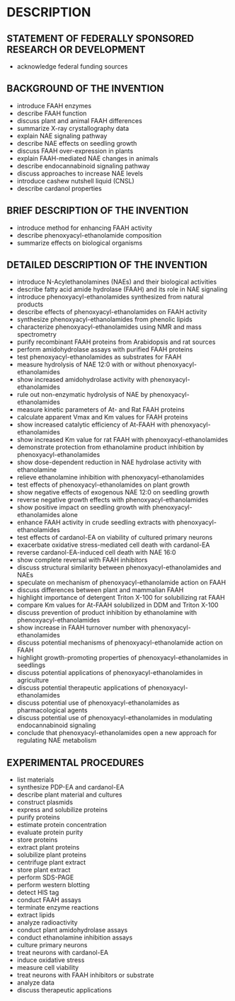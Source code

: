 # DESCRIPTION

## STATEMENT OF FEDERALLY SPONSORED RESEARCH OR DEVELOPMENT

- acknowledge federal funding sources

## BACKGROUND OF THE INVENTION

- introduce FAAH enzymes
- describe FAAH function
- discuss plant and animal FAAH differences
- summarize X-ray crystallography data
- explain NAE signaling pathway
- describe NAE effects on seedling growth
- discuss FAAH over-expression in plants
- explain FAAH-mediated NAE changes in animals
- describe endocannabinoid signaling pathway
- discuss approaches to increase NAE levels
- introduce cashew nutshell liquid (CNSL)
- describe cardanol properties

## BRIEF DESCRIPTION OF THE INVENTION

- introduce method for enhancing FAAH activity
- describe phenoxyacyl-ethanolamide composition
- summarize effects on biological organisms

## DETAILED DESCRIPTION OF THE INVENTION

- introduce N-Acylethanolamines (NAEs) and their biological activities
- describe fatty acid amide hydrolase (FAAH) and its role in NAE signaling
- introduce phenoxyacyl-ethanolamides synthesized from natural products
- describe effects of phenoxyacyl-ethanolamides on FAAH activity
- synthesize phenoxyacyl-ethanolamides from phenolic lipids
- characterize phenoxyacyl-ethanolamides using NMR and mass spectrometry
- purify recombinant FAAH proteins from Arabidopsis and rat sources
- perform amidohydrolase assays with purified FAAH proteins
- test phenoxyacyl-ethanolamides as substrates for FAAH
- measure hydrolysis of NAE 12:0 with or without phenoxyacyl-ethanolamides
- show increased amidohydrolase activity with phenoxyacyl-ethanolamides
- rule out non-enzymatic hydrolysis of NAE by phenoxyacyl-ethanolamides
- measure kinetic parameters of At- and Rat FAAH proteins
- calculate apparent Vmax and Km values for FAAH proteins
- show increased catalytic efficiency of At-FAAH with phenoxyacyl-ethanolamides
- show increased Km value for rat FAAH with phenoxyacyl-ethanolamides
- demonstrate protection from ethanolamine product inhibition by phenoxyacyl-ethanolamides
- show dose-dependent reduction in NAE hydrolase activity with ethanolamine
- relieve ethanolamine inhibition with phenoxyacyl-ethanolamides
- test effects of phenoxyacyl-ethanolamides on plant growth
- show negative effects of exogenous NAE 12:0 on seedling growth
- reverse negative growth effects with phenoxyacyl-ethanolamides
- show positive impact on seedling growth with phenoxyacyl-ethanolamides alone
- enhance FAAH activity in crude seedling extracts with phenoxyacyl-ethanolamides
- test effects of cardanol-EA on viability of cultured primary neurons
- exacerbate oxidative stress-mediated cell death with cardanol-EA
- reverse cardanol-EA-induced cell death with NAE 16:0
- show complete reversal with FAAH inhibitors
- discuss structural similarity between phenoxyacyl-ethanolamides and NAEs
- speculate on mechanism of phenoxyacyl-ethanolamide action on FAAH
- discuss differences between plant and mammalian FAAH
- highlight importance of detergent Triton X-100 for solubilizing rat FAAH
- compare Km values for At-FAAH solubilized in DDM and Triton X-100
- discuss prevention of product inhibition by ethanolamine with phenoxyacyl-ethanolamides
- show increase in FAAH turnover number with phenoxyacyl-ethanolamides
- discuss potential mechanisms of phenoxyacyl-ethanolamide action on FAAH
- highlight growth-promoting properties of phenoxyacyl-ethanolamides in seedlings
- discuss potential applications of phenoxyacyl-ethanolamides in agriculture
- discuss potential therapeutic applications of phenoxyacyl-ethanolamides
- discuss potential use of phenoxyacyl-ethanolamides as pharmacological agents
- discuss potential use of phenoxyacyl-ethanolamides in modulating endocannabinoid signaling
- conclude that phenoxyacyl-ethanolamides open a new approach for regulating NAE metabolism

## EXPERIMENTAL PROCEDURES

- list materials
- synthesize PDP-EA and cardanol-EA
- describe plant material and cultures
- construct plasmids
- express and solubilize proteins
- purify proteins
- estimate protein concentration
- evaluate protein purity
- store proteins
- extract plant proteins
- solubilize plant proteins
- centrifuge plant extract
- store plant extract
- perform SDS-PAGE
- perform western blotting
- detect HIS tag
- conduct FAAH assays
- terminate enzyme reactions
- extract lipids
- analyze radioactivity
- conduct plant amidohydrolase assays
- conduct ethanolamine inhibition assays
- culture primary neurons
- treat neurons with cardanol-EA
- induce oxidative stress
- measure cell viability
- treat neurons with FAAH inhibitors or substrate
- analyze data
- discuss therapeutic applications

